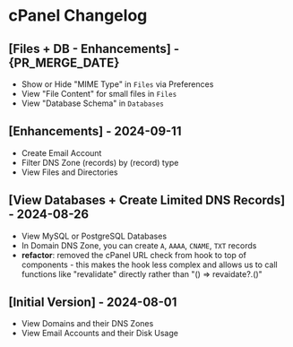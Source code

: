# cPanel Changelog

## [Files + DB - Enhancements] - {PR_MERGE_DATE}

- Show or Hide "MIME Type" in `Files` via Preferences
- View "File Content" for small files in `Files`
- View "Database Schema" in `Databases`

## [Enhancements] - 2024-09-11

- Create Email Account
- Filter DNS Zone (records) by (record) type
- View Files and Directories

## [View Databases + Create Limited DNS Records] - 2024-08-26

- View MySQL or PostgreSQL Databases
- In Domain DNS Zone, you can create `A`, `AAAA`, `CNAME`, `TXT` records
- **refactor**: removed the cPanel URL check from hook to top of components - this makes the hook less complex and allows us to call functions like "revalidate" directly rather than "() => revaidate?.()"

## [Initial Version] - 2024-08-01

- View Domains and their DNS Zones
- View Email Accounts and their Disk Usage
